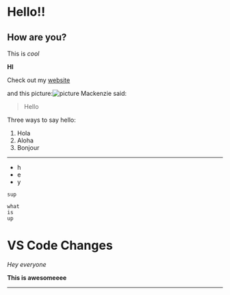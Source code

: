 # Hello!!
## How are you?
This is *cool*

**HI**

Check out my [website](https://mnmay2020.github.io/cse15l-lab-reports/)

and this picture:![picture](https://library.ucsd.edu/news-events/wp-content/uploads/2020/08/Library-Blog-Post-Feature-1920x1080-50th-1.jpg)
Mackenzie said:
> Hello

Three ways to say hello:
1. Hola
2. Aloha
3. Bonjour
---
* h
* e
* y

`sup`
```
what 
is 
up
```

# VS Code Changes
*Hey everyone*

**This is awesomeeee**

---

